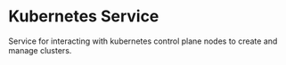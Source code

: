 # Kubernetes Service

Service for interacting with kubernetes control plane nodes to create and manage clusters.